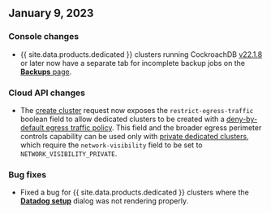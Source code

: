## January 9, 2023

<h3> Console changes </h3>

- {{ site.data.products.dedicated }} clusters running CockroachDB [v22.1.8](../releases/v22.1.html#v22-1-8) or later now have a separate tab for incomplete backup jobs on the [**Backups** page](../cockroachcloud/use-managed-service-backups.html).

<h3> Cloud API changes </h3>

- The [create cluster](../cockroachcloud/cloud-api.html#create-a-new-cluster) request now exposes the `restrict-egress-traffic` boolean field to allow dedicated clusters to be created with a [deny-by-default egress traffic policy](../cockroachcloud/egress-perimeter-controls.html#use-a-deny-by-default-egress-traffic-policy). This field and the broader egress perimeter controls capability can be used only with [private dedicated clusters](../cockroachcloud/private-clusters.html), which require the `network-visibility` field to be set to `NETWORK_VISIBILITY_PRIVATE`.

<h3> Bug fixes </h3>

- Fixed a bug for {{ site.data.products.dedicated }} clusters where the [**Datadog setup**](../cockroachcloud/monitoring-page.html#monitor-cockroachdb-dedicated-with-datadog) dialog was not rendering properly.

